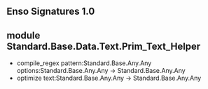 ## Enso Signatures 1.0
## module Standard.Base.Data.Text.Prim_Text_Helper
- compile_regex pattern:Standard.Base.Any.Any options:Standard.Base.Any.Any -> Standard.Base.Any.Any
- optimize text:Standard.Base.Any.Any -> Standard.Base.Any.Any
